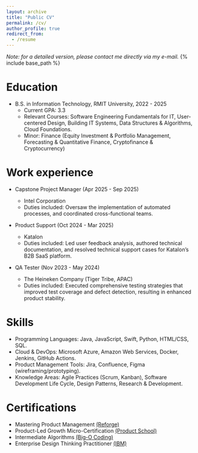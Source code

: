 ```yaml
---
layout: archive
title: "Public CV"
permalink: /cv/
author_profile: true
redirect_from:
  - /resume
---
```

<i>Note: for a detailed version, please contact me directly via my e-mail.</i>
{% include base_path %}

Education
======
* B.S. in Information Technology, RMIT University, 2022 - 2025
  * Current GPA: 3.3
  * Relevant Courses: Software Engineering Fundamentals for IT, User-centered Design, Building IT Systems, Data Structures & Algorithms, Cloud Foundations.
  * Minor: Finance (Equity Investment & Portfolio Management, Forecasting & Quantitative Finance, Cryptofinance & Cryptocurrency)

Work experience
======
* Capstone Project Manager (Apr 2025 - Sep 2025) 
  * Intel Corporation
  * Duties included: Oversaw the implementation of automated processes, and coordinated cross-functional teams. 
  <!-- * Supervisor: The Users -->

* Product Support (Oct 2024 - Mar 2025) 
  * Katalon
  * Duties included: Led user feedback analysis, authored technical documentation, and resolved technical support cases for Katalon’s B2B SaaS platform.
  <!-- * Supervisor: Professor Hub -->

* QA Tester (Nov 2023 - May 2024)
  * The Heineken Company (Tiger Tribe, APAC)
  * Duties included: Executed comprehensive testing strategies that improved test coverage and defect detection, resulting in enhanced product stability.
  <!-- * Supervisor: Professor Git -->
  
Skills
======
* Programming Languages: Java, JavaScript, Swift, Python, HTML/CSS, SQL.
* Cloud & DevOps: Microsoft Azure, Amazon Web Services, Docker, Jenkins, GitHub Actions.
* Product Management Tools: Jira, Confluence, Figma (wireframing/prototyping).
* Knowledge Areas: Agile Practices (Scrum, Kanban), Software Development Life Cycle, Design Patterns, Research & Development.

Certifications
======
* Mastering Product Management [\(Reforge\)](https://drive.google.com/file/d/1Muxa2cilfmukTH4nj8na32dcLdRFyAaA/view?usp=sharing)
* Product-Led Growth Micro-Certification [\(Product School\)](https://drive.google.com/file/d/1frrGbSeiltr9O8pYsDxAtoUNWVN7rU2x/view?usp=sharing)
* Intermediate Algorithms [\(Big-O Coding\)](https://drive.google.com/file/d/19mZbfDPFKw1ByKlJQpZw91yQoKTPz6vR/view?usp=sharing)
* Enterprise Design Thinking Practitioner [\(IBM\)](https://www.credly.com/badges/e784a283-e4a6-4751-8947-60119990a899/public_url)



<!-- Publications
======
  <ul>{% for post in site.publications reversed %}
    {% include archive-single-cv.html %}
  {% endfor %}</ul>
  
Talks
======
  <ul>{% for post in site.talks reversed %}
    {% include archive-single-talk-cv.html  %}
  {% endfor %}</ul>
  
Teaching
======
  <ul>{% for post in site.teaching reversed %}
    {% include archive-single-cv.html %}
  {% endfor %}</ul>
  
Service and leadership
======
* Currently signed in to 43 different slack teams -->
